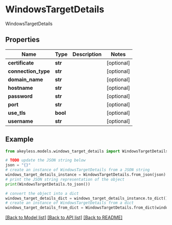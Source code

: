 # WindowsTargetDetails

WindowsTargetDetails

## Properties

Name | Type | Description | Notes
------------ | ------------- | ------------- | -------------
**certificate** | **str** |  | [optional] 
**connection_type** | **str** |  | [optional] 
**domain_name** | **str** |  | [optional] 
**hostname** | **str** |  | [optional] 
**password** | **str** |  | [optional] 
**port** | **str** |  | [optional] 
**use_tls** | **bool** |  | [optional] 
**username** | **str** |  | [optional] 

## Example

```python
from akeyless.models.windows_target_details import WindowsTargetDetails

# TODO update the JSON string below
json = "{}"
# create an instance of WindowsTargetDetails from a JSON string
windows_target_details_instance = WindowsTargetDetails.from_json(json)
# print the JSON string representation of the object
print(WindowsTargetDetails.to_json())

# convert the object into a dict
windows_target_details_dict = windows_target_details_instance.to_dict()
# create an instance of WindowsTargetDetails from a dict
windows_target_details_from_dict = WindowsTargetDetails.from_dict(windows_target_details_dict)
```
[[Back to Model list]](../README.md#documentation-for-models) [[Back to API list]](../README.md#documentation-for-api-endpoints) [[Back to README]](../README.md)


